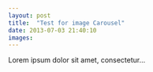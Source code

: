 ```yaml
---
layout: post
title:  "Test for image Carousel"
date: 2013-07-03 21:40:10
images:
---
```


Lorem ipsum dolor sit amet, consectetur...